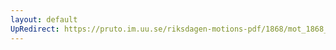 ```yaml
---
layout: default
UpRedirect: https://pruto.im.uu.se/riksdagen-motions-pdf/1868/mot_1868__ak__139/mot_1868__ak__139-002.pdf
---
```


